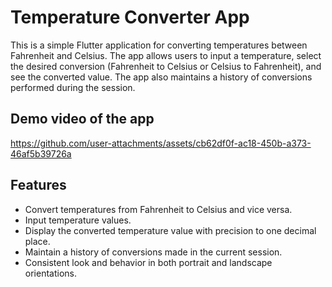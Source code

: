 # Temperature Converter App

This is a simple Flutter application for converting temperatures between Fahrenheit and Celsius. The app allows users to input a temperature, select the desired conversion (Fahrenheit to Celsius or Celsius to Fahrenheit), and see the converted value. The app also maintains a history of conversions performed during the session.

## Demo video of the app

https://github.com/user-attachments/assets/cb62df0f-ac18-450b-a373-46af5b39726a

## Features

- Convert temperatures from Fahrenheit to Celsius and vice versa.
- Input temperature values.
- Display the converted temperature value with precision to one decimal place.
- Maintain a history of conversions made in the current session.
- Consistent look and behavior in both portrait and landscape orientations.

